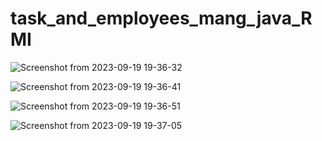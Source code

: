 # task_and_employees_mang_java_RMI

![Screenshot from 2023-09-19 19-36-32](https://github.com/selsebil82/task_and_employees_mang_java_RMI/assets/134981597/7a7c5653-59e6-4d1f-b0de-b8f37cf166db)

![Screenshot from 2023-09-19 19-36-41](https://github.com/selsebil82/task_and_employees_mang_java_RMI/assets/134981597/dedcbcec-c7f7-4c35-9789-3948253f736c)

![Screenshot from 2023-09-19 19-36-51](https://github.com/selsebil82/task_and_employees_mang_java_RMI/assets/134981597/800ec887-1b21-49fd-b8f8-50607bd7369c)

![Screenshot from 2023-09-19 19-37-05](https://github.com/selsebil82/task_and_employees_mang_java_RMI/assets/134981597/7a0f12de-86dc-4480-b5ca-59457b3b15a7)
